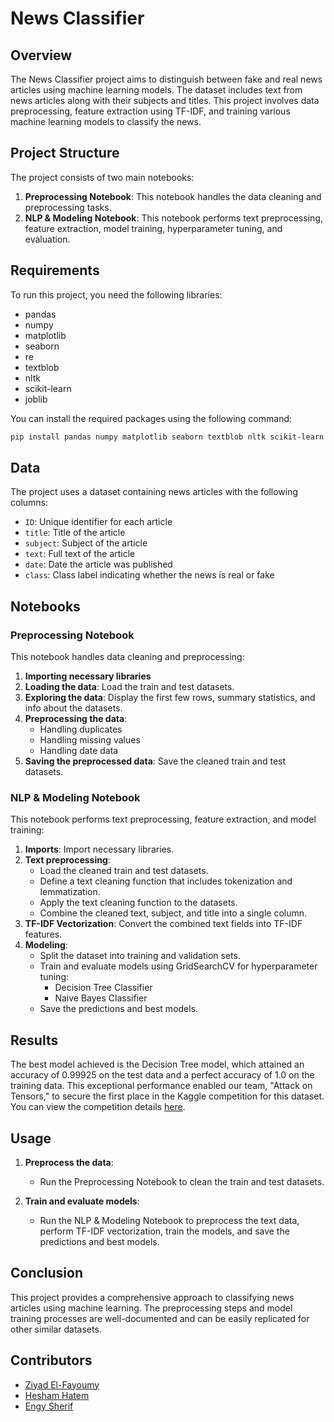 # News Classifier

## Overview

The News Classifier project aims to distinguish between fake and real news articles using machine learning models. The dataset includes text from news articles along with their subjects and titles. This project involves data preprocessing, feature extraction using TF-IDF, and training various machine learning models to classify the news.

## Project Structure

The project consists of two main notebooks:

1. **Preprocessing Notebook**: This notebook handles the data cleaning and preprocessing tasks.
2. **NLP & Modeling Notebook**: This notebook performs text preprocessing, feature extraction, model training, hyperparameter tuning, and evaluation.

## Requirements

To run this project, you need the following libraries:
- pandas
- numpy
- matplotlib
- seaborn
- re
- textblob
- nltk
- scikit-learn
- joblib

You can install the required packages using the following command:

```bash
pip install pandas numpy matplotlib seaborn textblob nltk scikit-learn joblib
```

## Data

The project uses a dataset containing news articles with the following columns:
- `ID`: Unique identifier for each article
- `title`: Title of the article
- `subject`: Subject of the article
- `text`: Full text of the article
- `date`: Date the article was published
- `class`: Class label indicating whether the news is real or fake

## Notebooks

### Preprocessing Notebook

This notebook handles data cleaning and preprocessing:

1. **Importing necessary libraries**
2. **Loading the data**: Load the train and test datasets.
3. **Exploring the data**: Display the first few rows, summary statistics, and info about the datasets.
4. **Preprocessing the data**:
   - Handling duplicates
   - Handling missing values
   - Handling date data
5. **Saving the preprocessed data**: Save the cleaned train and test datasets.

### NLP & Modeling Notebook

This notebook performs text preprocessing, feature extraction, and model training:

1. **Imports**: Import necessary libraries.
2. **Text preprocessing**:
   - Load the cleaned train and test datasets.
   - Define a text cleaning function that includes tokenization and lemmatization.
   - Apply the text cleaning function to the datasets.
   - Combine the cleaned text, subject, and title into a single column.
3. **TF-IDF Vectorization**: Convert the combined text fields into TF-IDF features.
4. **Modeling**:
   - Split the dataset into training and validation sets.
   - Train and evaluate models using GridSearchCV for hyperparameter tuning:
     - Decision Tree Classifier
     - Naive Bayes Classifier
   - Save the predictions and best models.

## Results

The best model achieved is the Decision Tree model, which attained an accuracy of 0.99925 on the test data and a perfect accuracy of 1.0 on the training data. This exceptional performance enabled our team, "Attack on Tensors," to secure the first place in the Kaggle competition for this dataset. You can view the competition details [here](https://www.kaggle.com/competitions/gdsc-ml-workshop-final-project).

## Usage

1. **Preprocess the data**:
   - Run the Preprocessing Notebook to clean the train and test datasets.

2. **Train and evaluate models**:
   - Run the NLP & Modeling Notebook to preprocess the text data, perform TF-IDF vectorization, train the models, and save the predictions and best models.


## Conclusion

This project provides a comprehensive approach to classifying news articles using machine learning. The preprocessing steps and model training processes are well-documented and can be easily replicated for other similar datasets.

## Contributors

- [Ziyad El-Fayoumy](https://github.com/Zoz-HF)
- [Hesham Hatem](https://github.com/Hesham942)
- [Engy Sherif](https://github.com/EngySherif)
